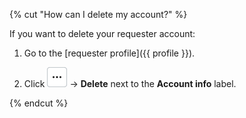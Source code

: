 {% cut "How can I delete my account?" %}

If you want to delete your requester account:

1. Go to the [requester profile]({{ profile }}).

1. Click ![](../../../_images/other/three-points-button.svg) → **Delete** next to the **Account info** label.

{% endcut %}